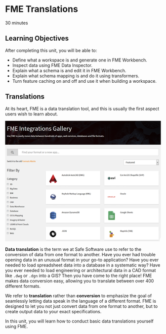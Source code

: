 # FME Translations

30 minutes

<!-- took 31 on 9/25 -->

## Learning Objectives

After completing this unit, you will be able to:
- Define what a workspace is and generate one in FME Workbench.
- Inspect data using FME Data Inspector.
- Explain what a schema is and edit it in FME Workbench.
- Explain what schema mapping is and do it using transformers.
- Turn feature caching on and off and use it when building a workspace.

## Translations

At its heart, FME is a data translation tool, and this is usually the first aspect users wish to learn about.

![](./Images/Img1.000.TranslationIntro.png)

**Data translation** is the term we at Safe Software use to refer to the conversion of data from one format to another. Have you ever had trouble opening data in an unusual format in your go-to application? Have you ever needed to load spreadsheet data into a database in a systematic way? Have you ever needed to load engineering or architectural data in a CAD format like `.dwg` or `.dgn` into a GIS? Then you have come to the right place! FME makes data conversion easy, allowing you to translate between over 400 different formats.

We refer to **translation** rather than **conversion** to emphasize the goal of seamlessly letting data speak in the language of a different format. FME is designed to let you not just convert data from one format to another, but to create output data to your exact specifications.

In this unit, you will learn how to conduct basic data translations yourself using FME.
